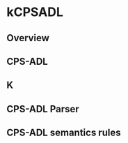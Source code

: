 kCPSADL
==========================================================================

Overview
--------------------------------------------------------------------------


CPS-ADL
--------------------------------------------------------------------------


K
--------------------------------------------------------------------------

CPS-ADL Parser
--------------------------------------------------------------------------

CPS-ADL semantics rules
--------------------------------------------------------------------------
